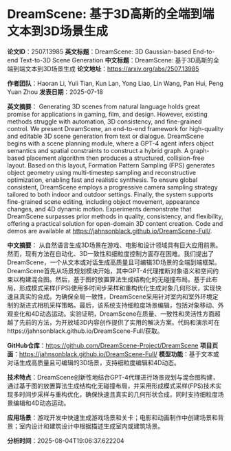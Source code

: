 # DreamScene: 基于3D高斯的全端到端文本到3D场景生成

**论文ID**：2507.13985
**英文标题**：DreamScene: 3D Gaussian-based End-to-end Text-to-3D Scene Generation
**中文标题**：DreamScene: 基于3D高斯的全端到端文本到3D场景生成
**论文地址**：https://arxiv.org/abs/2507.13985

**作者团队**：Haoran Li, Yuli Tian, Kun Lan, Yong Liao, Lin Wang, Pan Hui, Peng Yuan Zhou
**发表日期**：2025-07-18

**英文摘要**：
Generating 3D scenes from natural language holds great promise for
applications in gaming, film, and design. However, existing methods struggle
with automation, 3D consistency, and fine-grained control. We present
DreamScene, an end-to-end framework for high-quality and editable 3D scene
generation from text or dialogue. DreamScene begins with a scene planning
module, where a GPT-4 agent infers object semantics and spatial constraints to
construct a hybrid graph. A graph-based placement algorithm then produces a
structured, collision-free layout. Based on this layout, Formation Pattern
Sampling (FPS) generates object geometry using multi-timestep sampling and
reconstructive optimization, enabling fast and realistic synthesis. To ensure
global consistent, DreamScene employs a progressive camera sampling strategy
tailored to both indoor and outdoor settings. Finally, the system supports
fine-grained scene editing, including object movement, appearance changes, and
4D dynamic motion. Experiments demonstrate that DreamScene surpasses prior
methods in quality, consistency, and flexibility, offering a practical solution
for open-domain 3D content creation. Code and demos are available at
https://jahnsonblack.github.io/DreamScene-Full/.

**中文摘要**：
从自然语言生成3D场景在游戏、电影和设计领域具有巨大应用前景。然而，现有方法在自动化、3D一致性和细粒度控制方面存在困难。我们提出了DreamScene，一个从文本或对话生成高质量且可编辑3D场景的全端到端框架。DreamScene首先从场景规划模块开始，其中GPT-4代理推断对象语义和空间约束以构建混合图。然后，基于图的放置算法生成结构化的无碰撞布局。基于此布局，形成模式采样(FPS)使用多时间步采样和重构优化生成对象几何形状，实现快速且真实的合成。为确保全局一致性，DreamScene采用针对室内和室外环境定制的渐进式相机采样策略。最后，该系统支持细粒度场景编辑，包括对象移动、外观变化和4D动态运动。实验证明，DreamScene在质量、一致性和灵活性方面超越了先前的方法，为开放域3D内容创作提供了实用的解决方案。代码和演示可在https://jahnsonblack.github.io/DreamScene-Full/获取。

**GitHub仓库**：https://github.com/DreamScene-Project/DreamScene
**项目页面**：https://jahnsonblack.github.io/DreamScene-Full/
**模型功能**：基于文本或对话生成高质量且可编辑的3D场景，支持细粒度编辑和4D动态。

**技术特点**：DreamScene创新性地结合GPT-4代理进行场景规划与混合图构建，通过基于图的放置算法生成结构化无碰撞布局，并采用形成模式采样(FPS)技术实现多时间步采样与重构优化，确保快速且真实的几何形状合成，同时支持细粒度场景编辑和4D动态运动。

**应用场景**：游戏开发中快速生成游戏场景和关卡；电影和动画制作中创建场景和背景；室内设计和建筑设计中根据描述生成室内或建筑场景。

**分析时间**：2025-08-04T19:06:37.622204